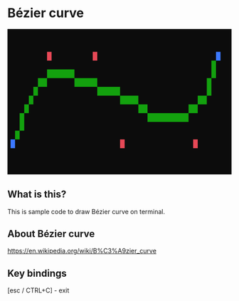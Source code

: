 # Bézier curve 
![gcurve](gcurve.png)

## What is this?
This is sample code to draw Bézier curve on terminal.<br>

## About Bézier curve
https://en.wikipedia.org/wiki/B%C3%A9zier_curve

## Key bindings
[esc / CTRL+C] - exit<br>



